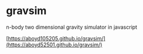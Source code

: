 # gravsim

n-body two dimensional gravity simulator in javascript

[https://aboyd105205.github.io/gravsim/](https://aboyd52501.github.io/gravsim/)
